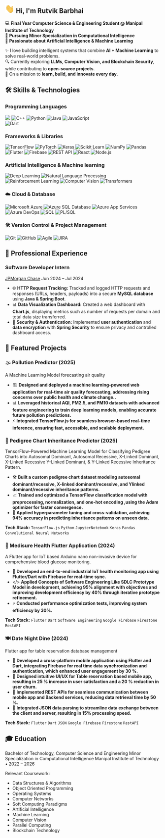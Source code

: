 ## <img src="https://raw.githubusercontent.com/ABSphreak/ABSphreak/master/gifs/Hi.gif" width="30px"> Hi, I'm Rutvik Barbhai  

💻 **Final Year Computer Science & Engineering Student @ Manipal Institute of Technology**  
🤖 **Pursuing Minor Specialization in Computational Intelligence**  
🚀 **Passionate about Artificial Intelligence & Machine Learning**  

✨ I love building intelligent systems that combine **AI + Machine Learning** to solve real-world problems.  
🔍 Currently exploring **LLMs, Computer Vision, and Blockchain Security**, while contributing to **open-source projects**.  
🌱 On a mission to **learn, build, and innovate every day**.  

## 🛠️ Skills & Technologies

### Programming Languages  
![](https://img.shields.io/badge/C-00599C?style=for-the-badge&logo=c&logoColor=white)
![C++](https://img.shields.io/badge/C++-00599C?style=for-the-badge&logo=cplusplus&logoColor=white)
![Python](https://img.shields.io/badge/Python-3776AB?style=for-the-badge&logo=python&logoColor=white)
![Java](https://img.shields.io/badge/Java-007396?style=for-the-badge&logo=java&logoColor=white) 
![JavaScript](https://img.shields.io/badge/JavaScript-F7DF1E?style=for-the-badge&logo=javascript&logoColor=black)  
![Dart](https://img.shields.io/badge/Dart-0175C2?style=for-the-badge&logo=dart&logoColor=white)

### Frameworks & Libraries  
![TensorFlow](https://img.shields.io/badge/TensorFlow-FF6F00?style=for-the-badge&logo=tensorflow&logoColor=white) 
![PyTorch](https://img.shields.io/badge/PyTorch-EE4C2C?style=for-the-badge&logo=pytorch&logoColor=white) 
![Keras](https://img.shields.io/badge/Keras-D00000?style=for-the-badge&logo=keras&logoColor=white) 
![Scikit Learn](https://img.shields.io/badge/Scikit--Learn-F7931E?style=for-the-badge&logo=scikitlearn&logoColor=white) 
![NumPy](https://img.shields.io/badge/NumPy-013243?style=for-the-badge&logo=numpy&logoColor=white) 
![Pandas](https://img.shields.io/badge/Pandas-150458?style=for-the-badge&logo=pandas&logoColor=white) 
![Flutter](https://img.shields.io/badge/Flutter-02569B?style=for-the-badge&logo=flutter&logoColor=white)
![Firebase](https://img.shields.io/badge/Firebase-FFCA28?style=for-the-badge&logo=firebase&logoColor=black)
![REST API](https://img.shields.io/badge/REST%20API-4A90E2?style=for-the-badge&logo=swagger&logoColor=white)
![React](https://img.shields.io/badge/React-61DAFB?style=for-the-badge&logo=react&logoColor=black) 
![Node.js](https://img.shields.io/badge/Node.js-339933?style=for-the-badge&logo=node.js&logoColor=white)  

### Artificial Intelligence & Machine learning
![Deep Learning](https://img.shields.io/badge/Deep%20Learning-2C3E50?style=for-the-badge)
![Natural Language Processing](https://img.shields.io/badge/Natural%20Language%20Processing-8E44AD?style=for-the-badge&logo=googletranslate&logoColor=white)
![Reinforcement Learning](https://img.shields.io/badge/Reinforcement%20Learning-412991?style=for-the-badge&logo=openai&logoColor=white)
![Computer Vision](https://img.shields.io/badge/Computer%20Vision-4285F4?style=for-the-badge&logo=googlelens&logoColor=white)
![Transformers](https://img.shields.io/badge/Transformers-34495E?style=for-the-badge)

### ☁️ Cloud & Database  
![Microsoft Azure](https://img.shields.io/badge/Azure-0089D6?style=for-the-badge&logo=microsoftazure&logoColor=white) 
![Azure SQL Database](https://img.shields.io/badge/Azure%20SQL%20Database-CC2927?style=for-the-badge&logo=microsoftsqlserver&logoColor=white) 
![Azure App Services](https://img.shields.io/badge/Azure%20App%20Services-0078D7?style=for-the-badge&logo=azuredevops&logoColor=white) 
![Azure DevOps](https://img.shields.io/badge/Azure%20DevOps-0078D7?style=for-the-badge&logo=azuredevops&logoColor=white) 
![SQL](https://img.shields.io/badge/SQL%20Database-CC2927?style=for-the-badge&logo=postgresql&logoColor=white)
![PL/SQL](https://img.shields.io/badge/PL%2FSQL-F80000?style=for-the-badge&logo=oracle&logoColor=white)

### 🛠 Version Control & Project Management  
![Git](https://img.shields.io/badge/Git-F05032?style=for-the-badge&logo=git&logoColor=white) 
![GitHub](https://img.shields.io/badge/GitHub-181717?style=for-the-badge&logo=github&logoColor=white) 
![Agile](https://img.shields.io/badge/Agile-2496ED?style=for-the-badge&logo=scrumalliance&logoColor=white) 
![JIRA](https://img.shields.io/badge/JIRA-0052CC?style=for-the-badge&logo=jira&logoColor=white)  

## 💼 Professional Experience
### Software Developer Intern  
[JPMorgan Chase](https://www.jpmorganchase.com/)  Jun 2024 – Jul 2024  

- 🌐 **HTTP Request Tracking:** Tracked and logged HTTP requests and responses (URLs, headers, payloads) into a secure **MySQL database** using **Java & Spring Boot**.  
- 📊 **Data Visualization Dashboard:** Created a web dashboard with **Chart.js**, displaying metrics such as number of requests per domain and total data size transferred.  
- 🔐 **Security & Authentication:** Implemented **user authentication** and **data encryption** with **Spring Security** to ensure privacy and controlled dashboard access.

## 🌟 Featured Projects  
### 🌫️ Pollution Predictor (2025) 
A Machine Learning Model forecasting air quality  

- 🏗️ **Designed and deployed a machine learning-powered web application for real-time air quality forecasting, addressing rising concerns over public health and climate change..**  
- 📊 **Leveraged historical AQI, PM2.5, and PM10 datasets with advanced feature engineering to train deep learning models, enabling accurate future pollution predictions.**  
- ⚡ **Integrated TensorFlow.js for seamless browser-based real-time inference, ensuring fast, accessible, and scalable deployment.**
  
### 🧬 Pedigree Chart Inheritance Predictor (2025)
TensorFlow-Powered Machine Learning Model for Classifying Pedigree Charts into Autosomal Dominant, Autosomal Recessive, X-Linked Dominant, X-Linked Recessive
Y-Linked Dominant, & Y-Linked Recessive Inheritance Pattern.

- 🛠️ **Built a custom pedigree chart dataset modeling autosomal dominant/recessive, X-linked dominant/recessive, and Ylinked dominant/recessive inheritance patterns.**
- 📈 **Trained and optimized a TensorFlow classification model with preprocessing, normalization, and one-hot encoding ,using the Adam optimizer for faster convergence.**  
- 🎯 **Applied hyperparameter tuning and cross-validation, achieving 94% accuracy in predicting inheritance patterns on unseen data.**
  
**Tech Stack:** `TensorFlow.js` `Python` `JupyterNotebook` `Keras` `Pandas` `Convolutional Neural Networks` 

### 🏥 Medisure Health Flutter Application (2024)
A Flutter app for IoT based Arduino nano non-invasive device for comprehensive blood glucose monitoring.

- 📱 **Developed an end-to-end industrial IoT health monitoring app using Flutter/Dart with Firebase for real-time sync.**
- </> **Applied Concepts of Software Engineering Like SDLC Prototype Model in development, achieving 95% alignment with objectives and improving development efficiency by 40% through iterative prototype refinement.**  
- ⚡ **Conducted performance optimization tests, improving system efficiency by 30%.**
  
**Tech Stack:** `Flutter` `Dart` `Software Engineering` `Google Firebase` `Firestone` `RestAPI`  

### 🍽️ Date Night Dine (2024)
Flutter app for table reservation database management

- 📱 **Developed a cross-platform mobile application using Flutter and Dart, integrating Firebase for real time data synchronization and authentication, which enhanced user engagement by 30 %.**
- 🎨 **Designed intuitive UI/UX for Table reservation based mobile app, resulting in 25 % increase in user satisfaction and a 20 % reduction in user churn.**  
- 🔗 **Implemented REST APIs for seamless communication between mobile app and Backend services, reducing data retrieval time by 50 %.**
- 🔄 **Integrated JSON data parsing to streamline data exchange between the client and server, resulting in 15% processing speed.**

**Tech Stack:** `Flutter` `Dart` `JSON` `Google Firebase` `Firestone` `RestAPI`  

## 🎓 Education
Bachelor of Technology, Computer Science and Engineering 
Minor Specialization in Computational Intelligence
Manipal Institute of Technology • 2022 – 2026

Relevant Coursework:
- Data Structures & Algorithms
- Object Oriented Programming
- Operating Systems 
- Computer Networks
- Soft Computing Paradigms
- Artificial Intelligence 
- Machine Learning
- Computer Vision
- Parallel Computing
- Blockchain Technology






